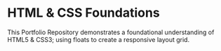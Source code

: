 # HTML & CSS Foundations

This Portfolio Repository demonstrates a foundational understanding of HTML5 & CSS3; using floats to create a responsive layout grid.

